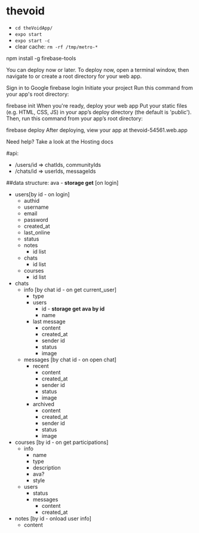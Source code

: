 # thevoid

* `cd theVoidApp/`
* `expo start`
* `expo start -c`
* clear cache: `rm -rf /tmp/metro-*`


<!-- The core Firebase JS SDK is always required and must be listed first -->
<script src="/__/firebase/8.10.0/firebase-app.js"></script>

<!-- TODO: Add SDKs for Firebase products that you want to use
     https://firebase.google.com/docs/web/setup#available-libraries -->
<script src="/__/firebase/8.10.0/firebase-analytics.js"></script>

<!-- Initialize Firebase -->
<script src="/__/firebase/init.js"></script>

npm install -g firebase-tools

You can deploy now or later. To deploy now, open a terminal window, then navigate to or create a root directory for your web app.

Sign in to Google
firebase login
Initiate your project
Run this command from your app's root directory:

firebase init
When you're ready, deploy your web app
Put your static files (e.g. HTML, CSS, JS) in your app’s deploy directory (the default is 'public'). Then, run this command from your app’s root directory:

firebase deploy
After deploying, view your app at thevoid-54561.web.app

Need help? Take a look at the Hosting docs


#api:

* /users/id => chatIds, communityIds
* /chats/id => userIds, messageIds 


##data structure:
ava - **storage get** [on login]
 * users[by id - on login]
    * authid
    * username
    * email
    * password
    * created_at
    * last_online
    * status
    * notes
        * id list
    * chats
        * id list
    * courses
        * id list
 * chats
    * info [by chat id - on get current_user]
        * type
        * users
            * id - **storage get ava by id**
            * name
        * last message
            * content
            * created_at
            * sender id
            * status
            * image
    * messages [by chat id - on open chat]
        * recent
            * content
            * created_at
            * sender id
            * status
            * image
        * archived
            * content
            * created_at
            * sender id
            * status
            * image
 * courses [by id - on get participations]
    * info
        * name
        * type
        * description
        * ava?
        * style
    * users
        * status
        * messages
            * content
            * created_at
 * notes [by id - onload user info]
    * content
